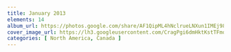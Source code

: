 ```yaml
---
title: January 2013
elements: 14
album_url: https://photos.google.com/share/AF1QipML4hNclrueLNXun1IMEj98P6BPLVQ99mTK609PwXgzoIkbNKImnybZy_LhBcKtrw?key=dF9ETXFsU2UtRTMxeUhlYTVEZjNDYXhpSmg1Q0NB
cover_image_url: https://lh3.googleusercontent.com/CragPgi6dmHktKstTFmqv7FVVtOO_iH8vGUUwOEojbwuO-fr0SCB_azMeDGdDLzypdRef-sThRdXvBEWqunNE60tWNgTE4cXOpCiZ1RdeAZx6OV3YOcVcRptqB2ZsTROm-fEsNjyUWRynM9uweO1Bc5pR2vke9Z07W2Re4jQVgKyw3UjlzEVYQl_FLFjYi0ejO9eeC6G3WUuC32EXHP2IBxSoO-k40cBwgOZlqQl_Ls4f9w83eJKdgg2f0qssg5IXx0RsYOAbMPcOmAgZUiw_Fq7x4pD3H3TnMSrOuILuRFhfg5Al4RwG7hBV4oPBpoLY6FTLeLIQcWAszY1ZCmrkDqcQP7xTirBcBmDhbEM_X-wfsCLpVW2_hdpd5kIlohvG3qTIkB2qt2iTTb9YteLxy6EkiTZQ5T9tbmNDqiTA023VMieRaQkbQZ-tTfeJUip3oBb69X9reZVLZmtf-uPmXSp9zBoTqQBTLDTTstb4UubhzQx0WiW5yyoIVbnAKZIpRKZ3JPY2xTSouDERBrLsYcWFRVI-N5tAR8ISRsD53iSKCwvr-gkRA7vIYeVHEKZSpxnTdS4II9xvwqXZ0lY_51UzfrfLiWmALg-U2iWTuLCHfKVBd5dYiju6TAKTHDwxu3xns-thvaQ29BEawWCObVGqQ=s195-p-k-no
categories: [ North America, Canada ]
---
```

